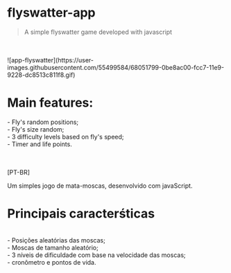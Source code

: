 # flyswatter-app
<blockquote> A simple flyswatter game developed with javascript </blockquote> </br>
</br>
![app-flyswatter](https://user-images.githubusercontent.com/55499584/68051799-0be8ac00-fcc7-11e9-9228-dc8513c811f8.gif)
</br>
<h1> Main features: </h1>
- Fly's random positions; </br>
- Fly's size random; </br>
- 3 difficulty levels based on fly's speed; </br>
- Timer and life points.</br>
</br>
</br>

[PT-BR]</br>

Um simples jogo de mata-moscas, desenvolvido com javaScript. </br>
<h1> Principais caracterśticas </h1> </br>
- Posições aleatórias das moscas;</br>
- Moscas de tamanho aleatório;</br>
- 3 níveis de dificuldade com base na velocidade das moscas;</br>
- cronômetro e pontos de vida.

